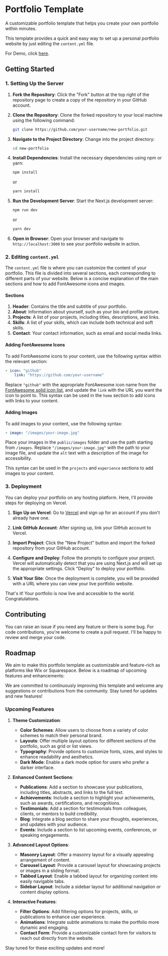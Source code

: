 # Portfolio Template

A customizable portfolio template that helps you create your own portfolio within minutes.

This template provides a quick and easy way to set up a personal portfolio website by just editing the `content.yml` file.

For Demo, click [here](https://new-portfolio-bice-two.vercel.app/).
## Getting Started

### 1. Setting Up the Server

1. **Fork the Repository**: Click the "Fork" button at the top right of the repository page to create a copy of the repository in your GitHub account.

2. **Clone the Repository**: Clone the forked repository to your local machine using the following command:
    ```bash
    git clone https://github.com/your-username/new-portfolio.git
    ```

3. **Navigate to the Project Directory**: Change into the project directory:
    ```bash
    cd new-portfolio
    ```

4. **Install Dependencies**: Install the necessary dependencies using npm or yarn:
    ```bash
    npm install
    ```
    or
    ```bash
    yarn install
    ```

5. **Run the Development Server**: Start the Next.js development server:
    ```bash
    npm run dev
    ```
    or
    ```bash
    yarn dev
    ```

6. **Open in Browser**: Open your browser and navigate to `http://localhost:3000` to see your portfolio website in action.

### 2. Editing `content.yml`

The `content.yml` file is where you can customize the content of your portfolio. This file is divided into several sections, each corresponding to different parts of your website. Below is a concise explanation of the main sections and how to add FontAwesome icons and images.

#### Sections

1. **Header**: Contains the title and subtitle of your portfolio.
2. **About**: Information about yourself, such as your bio and profile picture.
3. **Projects**: A list of your projects, including titles, descriptions, and links.
4. **Skills**: A list of your skills, which can include both technical and soft skills.
5. **Contact**: Your contact information, such as email and social media links.

#### Adding FontAwesome Icons

To add FontAwesome icons to your content, use the following syntax within the relevant section:

```yaml
- icon: "github"
    link: "https://github.com/your-username"
```

Replace `"github"` with the appropriate FontAwesome icon name from the [FontAwesome solid icon list](https://fontawesome.com/v6/icons?o=r&s=solid), and update the `link` with the URL you want the icon to point to. This syntax can be used in the `home` section to add icons with links to your content.

#### Adding Images
To add images to your content, use the following syntax:
```yaml
- image: "/images/your-image.jpg"
```

Place your images in the `public/images` folder and use the path starting from `/images`. Replace `"/images/your-image.jpg"` with the path to your image file, and update the `alt` text with a description of the image for accessibility.

This syntax can be used in the `projects` and `experience` sections to add images to your content.
 
### 3. Deployment

You can deploy your portfolio on any hosting platform. Here, I'll provide steps for deploying on Vercel.

1. **Sign Up on Vercel**: Go to [Vercel](https://vercel.com/) and sign up for an account if you don't already have one.

2. **Link GitHub Account**: After signing up, link your GitHub account to Vercel.

3. **Import Project**: Click the "New Project" button and import the forked repository from your GitHub account.

4. **Configure and Deploy**: Follow the prompts to configure your project. Vercel will automatically detect that you are using Next.js and will set up the appropriate settings. Click "Deploy" to deploy your portfolio.

5. **Visit Your Site**: Once the deployment is complete, you will be provided with a URL where you can view your live portfolio website.

That's it! Your portfolio is now live and accessible to the world. Congratulations.

## Contributing

You can raise an issue if you need any feature or there is some bug. For code contributions, you're welcome to create a pull request. I'll be happy to review and merge your code.

## Roadmap

We aim to make this portfolio template as customizable and feature-rich as platforms like Wix or Squarespace. Below is a roadmap of upcoming features and enhancements:



We are committed to continuously improving this template and welcome any suggestions or contributions from the community. Stay tuned for updates and new features!
### Upcoming Features

1. **Theme Customization**: 
    - **Color Schemes**: Allow users to choose from a variety of color schemes to match their personal brand.
    - **Layouts**: Offer multiple layout options for different sections of the portfolio, such as grid or list views.
    - **Typography**: Provide options to customize fonts, sizes, and styles to enhance readability and aesthetics.
    - **Dark Mode**: Enable a dark mode option for users who prefer a darker interface.

2. **Enhanced Content Sections**:
    - **Publications**: Add a section to showcase your publications, including titles, abstracts, and links to the full text.
    - **Achievements**: Include a section to highlight your achievements, such as awards, certifications, and recognitions.
    - **Testimonials**: Add a section for testimonials from colleagues, clients, or mentors to build credibility.
    - **Blog**: Integrate a blog section to share your thoughts, experiences, and updates with your audience.
    - **Events**: Include a section to list upcoming events, conferences, or speaking engagements.

3. **Advanced Layout Options**:
    - **Masonry Layout**: Offer a masonry layout for a visually appealing arrangement of content.
    - **Carousel Layout**: Provide a carousel layout for showcasing projects or images in a sliding format.
    - **Tabbed Layout**: Enable a tabbed layout for organizing content into easily navigable tabs.
    - **Sidebar Layout**: Include a sidebar layout for additional navigation or content display options.

4. **Interactive Features**:
    - **Filter Options**: Add filtering options for projects, skills, or publications to enhance user experience.
    - **Animations**: Integrate subtle animations to make the portfolio more dynamic and engaging.
    - **Contact Form**: Provide a customizable contact form for visitors to reach out directly from the website.

Stay tuned for these exciting updates and more!
